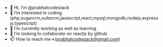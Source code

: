 - 👋 Hi, I’m @prabhatcodestack
- 👀 I’m interested in coding (php,sugarcrm,suitecrm,javascript,react,mysql,mongodb,nodejs,expressjs,typescript)
- 🌱 I’m currently working as well as learning.
- 💞️ I’m looking to collaborate on reactjs by github
- 📫 How to reach me->(prabhatcodestack@gmail.com)

<!---
prabhatcodestack/prabhatcodestack is a ✨ special ✨ repository because its `README.md` (this file) appears on your GitHub profile.
You can click the Preview link to take a look at your changes.
--->
